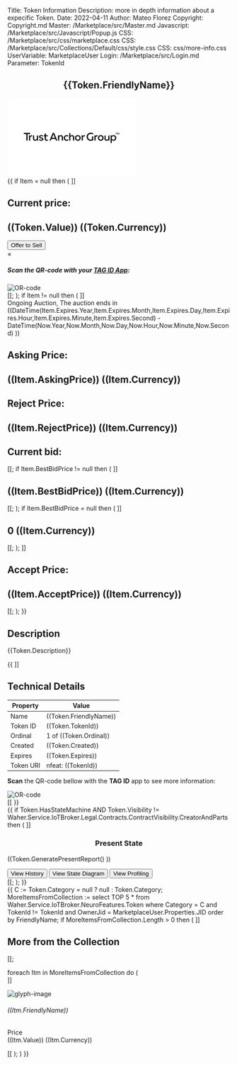 Title: Token Information
Description: more in depth information about a expecific Token.
Date: 2022-04-11
Author: Mateo Florez
Copyright: Copyright.md
Master: /Marketplace/src/Master.md
Javascript: /Marketplace/src/Javascript/Popup.js
CSS: /Marketplace/src/css/marketplace.css
CSS: /Marketplace/src/Collections/Default/css/style.css
CSS: css/more-info.css
UserVariable: MarketplaceUser
Login: /Marketplace/src/Login.md
Parameter: TokenId

<div style='display:none'>
{{ 
    Token := select top 1 * from  Waher.Service.IoTBroker.NeuroFeatures.Token where TokenId = TokenId;
	Item := select top 1 * from Waher.Service.IoTBroker.Marketplace.AuctionItem where TokenId = Token.TokenId and Processed = null;
	Events := select * from Waher.Service.IoTBroker.NeuroFeatures.Events.TokenEvent where TokenId = TokenId;
}}
</div>



<div class="container info zone">
		<div class="token-basic-info token-description-container">
			<div class="token-title">
				<h2 class= "default-blue" style= "text-align: center;">{{Token.FriendlyName}}</h2>
				<div class="token-img-container"><img class="shadow token-img" src="Images/tokenImage.png" alt="glyph-image"/></div>
			</div>
			{{
			if Item = null then
			(
			]]<div class="token-price">
                <h2 class="default-blue"> Current price:</h2>
                <h2>((Token.Value)) ((Token.Currency))</h2>
            </div>
			<div>
                <button class="btn btn-primary" onclick="displaySellQR('((TokenId))')">Offer to Sell</button>
                <div id="sellModal" class="modal">
                    <div class="modal-content">
                        <span class="close">&times;</span>
						<div class="modal-header">
							<h5 class="modal-title">Scan the QR-code with your <a class="link-secondary" href="/Marketplace/src/Resources/Tutorials/TagId/TagIdResources.md">TAG ID App</a>:</5>
						</div>
						<div >
							<img class="qr-code-img" src="/QR/iotsc:((Url:="2a6d24b9-a8cd-b590-602d-c8634f0510d3@legal.mateo.lab.tagroot.io?TokenID="+TokenId+"&Role=Seller"+"&Visibility=PublicSearchable"+"&Auctioneer="+Waher.IoTGateway.Setup.LegalIdentityConfiguration.LatestApprovedLegalIdentityId+"&Currency"+Token.Currency+"&CommissionPercent="+GetSetting('Commission.Min',0);
							UrlEncode(Url) ))" alt="OR-code"/>
						</div>
					</div>
				</div>
            </div>[[;
			);
			if Item != null then 
			(
			]]<div class="auction default-blue">
                Ongoing Auction, The auction ends in ((DateTime(Item.Expires.Year,Item.Expires.Month,Item.Expires.Day,Item.Expires.Hour,Item.Expires.Minute,Item.Expires.Second) -  DateTime(Now.Year,Now.Month,Now.Day,Now.Hour,Now.Minute,Now.Second) ))
            </div>
			<div class="token-price-wrapper">
			<div class="token-price">
				<h2 class="default-blue"> Asking Price:</h2>
				<h2>((Item.AskingPrice)) ((Item.Currency))</h2>
			</div>
			<div class="token-price">
				<h2 class="default-blue">Reject Price:</h2>
				<h2>((Item.RejectPrice)) ((Item.Currency))</h2>
			</div>
			<div class="token-price">
				<h2 class="default-blue"> Current bid:</h2>[[;
				if Item.BestBidPrice != null then
				(
				]]<h2>((Item.BestBidPrice)) ((Item.Currency))</h2>[[;
				);
				if Item.BestBidPrice = null then
				(
				]]<h2>0 ((Item.Currency))</h2>[[;
				);
			]]</div>
			<div class="token-price">
				<h2 class="default-blue">Accept Price:</h2>
				<h2>((Item.AcceptPrice)) ((Item.Currency))</h2>
			</div>
			</div>[[;
			);
			}}
			
<div class="token-basic-info">
	<div class="token-description-container">
		<div class="token-description">
			<h2 class="default-blue">Description</h2>
			<p>{{Token.Description}}</p>
		</div>

{{
]]<div>
<h2 class="default-blue">Technical Details</h2>
<table class="table table-responsive text-start">
  <thead>
	<tr>
		<th>Property</th>
		<th>Value</th>
	</tr>
  </thead>
  <tbody class="table-group-divider text-break">
  <tr>
    <td>Name</td>
    <td>((Token.FriendlyName))</td>
  </tr>
  <tr>
    <td>Token ID</td>
    <td>((Token.TokenId))</td>
  </tr>
  <tr>
    <td>Ordinal</td>
    <td>1 of ((Token.Ordinal))</td>
  </tr>
  <tr>
    <td>Created</td>
    <td>((Token.Created))</td>
  </tr>
   <tr>
    <td>Expires</td>
    <td>((Token.Expires))</td>
  </tr>
  <tr>
    <td>Token URI</td>
    <td>nfeat: ((TokenId))</td>
  </tr>
  </tbody>
</table>
<p><strong>Scan</strong> the QR-code bellow with the <strong>TAG ID</strong> app to see more information:</p>
<img class="qr-code-img" src="/QR/nfeat:((TokenId))" alt="OR-code"/>
</div>[[
}}
            </div>
        </div>
{{
if Token.HasStateMachine AND Token.Visibility != Waher.Service.IoTBroker.Legal.Contracts.ContractVisibility.CreatorAndParts then
( 
]]<div class="token-basic-info bg-opacity-10">
<h3 class="default-blue" style= "text-align: center;">Present State</h3>

((Token.GeneratePresentReport() ))

<div class="report-btns">
	<button class="report-button" onclick="location.href='Reports.md?TokenId=((Token.TokenId))&ReportType=History'">View History</button>
	<button class="report-button" onclick="location.href='Reports.md?TokenId=((Token.TokenId))&ReportType=Diagram'">View State Diagram</button>
	<button class="report-button" onclick="location.href='Reports.md?TokenId=((Token.TokenId))&ReportType=Profiling'">View Profiling</button>
</div>
</div>[[;
);
}}
       
</div>
{{
C := Token.Category = null ? null : Token.Category;
MoreItemsFromCollection := select TOP 5 * from Waher.Service.IoTBroker.NeuroFeatures.Token where Category = C
and
    TokenId != TokenId
and 
	OwnerJid = MarketplaceUser.Properties.JID
order by
	FriendlyName;
if MoreItemsFromCollection.Length > 0 then
(
]]<div class="more-from-collection">
<h2 class="default-blue" >More from the Collection</h2>
<div class="zone grid-wrapper">[[;

foreach Itm in MoreItemsFromCollection
do 
(   
]]<div class="shadow card m-2 token_zone" onclick="location.href='PortfolioTokenView.md?TokenId=((Itm.TokenId))'">
	<img class="card-img-top token-image" src="data:image/png;base64,((Base64Encode(Itm.Glyph) ))" alt="glyph-image"/>
	<div class= "card-body">
		<h6 class="card-title text-start">((Itm.FriendlyName))</h6>
		<p class="card-text text-start">Price <br>((Itm.Value)) ((Itm.Currency))</p>
	</div>
</div>[[
);
)
}}
</div>

